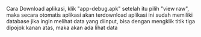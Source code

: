 Cara Download aplikasi, klik "app-debug.apk" setelah itu pilih "view raw", maka secara otomatis aplikasi akan terdownload
aplikasi ini sudah memiliki database
jika ingin melihat data yang diinput, bisa dengan mengklik titik tiga dipojok kanan atas, maka akan ada lihat data
